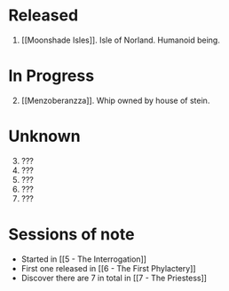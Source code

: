# Released

1. [[Moonshade Isles]]. Isle of Norland. Humanoid being. 

# In Progress

2. [[Menzoberanzza]]. Whip owned by house of stein.

# Unknown

3. ???
4. ???
5. ???
6. ???
7. ???

# Sessions of note

* Started in [[5 - The Interrogation]]
* First one released in [[6 - The First Phylactery]]
* Discover there are 7 in total in [[7 - The Priestess]]